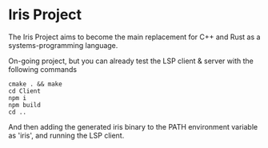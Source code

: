 # Iris Project

The Iris Project aims to become the main replacement for C++ and Rust as a systems-programming language.

On-going project, but you can already test the LSP client & server with the following commands

```
cmake . && make
cd Client
npm i
npm build
cd ..
```

And then adding the generated iris binary to the PATH environment variable as 'iris', and running the LSP client.